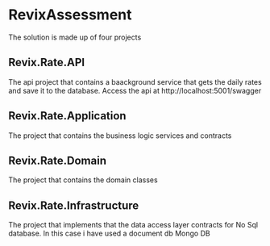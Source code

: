 # RevixAssessment

The solution is made up of four projects

## Revix.Rate.API
The api project that contains a baackground service that gets the daily rates and save it to the database. Access the api at http://localhost:5001/swagger

## Revix.Rate.Application
The project that contains the business logic services and contracts

## Revix.Rate.Domain
The project that contains the domain classes

## Revix.Rate.Infrastructure
The project that implements that the data access layer contracts for No Sql database. In this case i have used a document db Mongo DB
